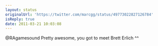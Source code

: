 ```yaml
---
layout: status
originalUrl: 'https://twitter.com/marcgg/status/49773022827126784'
isReply: true
date: 2011-03-21 10:03:08
---
```


@RAgamesound Pretty awesome, you got to meet Brett Erlich ^^
